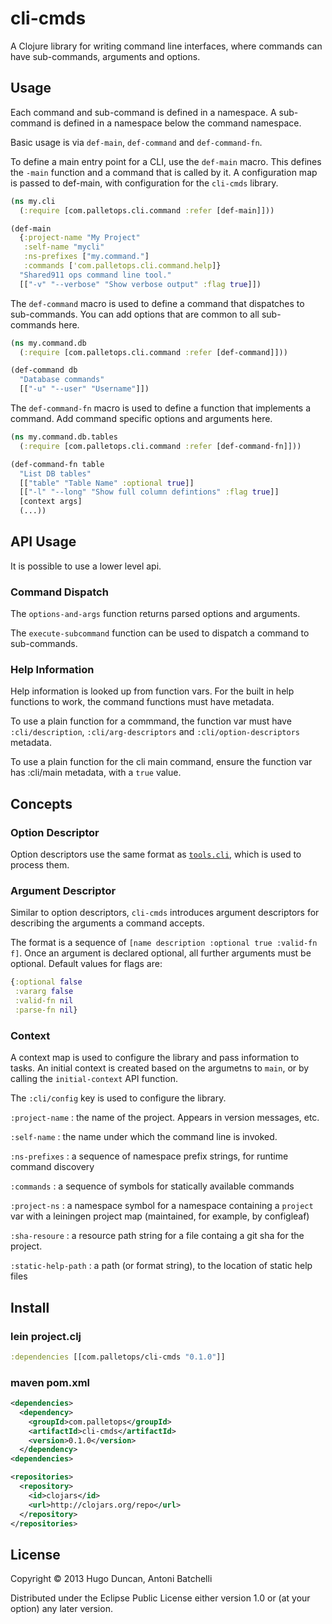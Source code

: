 # cli-cmds

A Clojure library for writing command line interfaces, where
commands can have sub-commands, arguments and options.

## Usage

Each command and sub-command is defined in a namespace. A sub-command
is defined in a namespace below the command namespace.

Basic usage is via `def-main`, `def-command` and `def-command-fn`.

To define a main entry point for a CLI, use the `def-main` macro.
This defines the `-main` function and a command that is called by it.
A configuration map is passed to def-main, with configuration for the
`cli-cmds` library.


```clj
(ns my.cli
  (:require [com.palletops.cli.command :refer [def-main]]))

(def-main
  {:project-name "My Project"
   :self-name "mycli"
   :ns-prefixes ["my.command."]
   :commands ['com.palletops.cli.command.help]}
  "Shared911 ops command line tool."
  [["-v" "--verbose" "Show verbose output" :flag true]])
```

The `def-command` macro is used to define a command that dispatches to
sub-commands.  You can add options that are common to all sub-commands
here.

```clj
(ns my.command.db
  (:require [com.palletops.cli.command :refer [def-command]]))

(def-command db
  "Database commands"
  [["-u" "--user" "Username"]])
```

The `def-command-fn` macro is used to define a function that
implements a command.  Add command specific options and arguments
here.

```clj
(ns my.command.db.tables
  (:require [com.palletops.cli.command :refer [def-command-fn]]))

(def-command-fn table
  "List DB tables"
  [["table" "Table Name" :optional true]]
  [["-l" "--long" "Show full column defintions" :flag true]]
  [context args]
  (...))
```

## API Usage

It is possible to use a lower level api.

### Command Dispatch

The `options-and-args` function returns parsed options and arguments.

The `execute-subcommand` function can be used to dispatch a command to
sub-commands.

### Help Information

Help information is looked up from function vars.  For the built in
help functions to work, the command functions must have metadata.

To use a plain function for a commmand, the function var must have
`:cli/description`, `:cli/arg-descriptors` and
`:cli/option-descriptors` metadata.

To use a plain function for the cli main command, ensure the function var has
:cli/main metadata, with a `true` value.

## Concepts

### Option Descriptor

Option descriptors use the same format as [`tools.cli`][tools.cli],
which is used to process them.

### Argument Descriptor

Similar to option descriptors, `cli-cmds` introduces argument
descriptors for describing the arguments a command accepts.

The format is a sequence of
`[name description :optional true :valid-fn f]`.  Once an argument
is declared optional, all further arguments must be optional.  Default values
for flags are:

```clj
{:optional false
 :vararg false
 :valid-fn nil
 :parse-fn nil}
```

### Context

A context map is used to configure the library and pass information to
tasks.  An initial context is created based on the argumetns to
`main`, or by calling the `initial-context` API function.

The `:cli/config` key is used to configure the library.

`:project-name`
: the name of the project.  Appears in version messages, etc.

`:self-name`
: the name under which the command line is invoked.

`:ns-prefixes`
: a sequence of namespace prefix strings, for runtime command discovery

`:commands`
: a sequence of symbols for statically available commands

`:project-ns`
: a namespace symbol for a namespace containing a `project` var with a
  leiningen project map (maintained, for example, by configleaf)

`:sha-resoure`
: a resource path string for a file containg a git sha for the project.

`:static-help-path`
: a path (or format string), to the location of static help files

## Install

### lein project.clj

```clojure
:dependencies [[com.palletops/cli-cmds "0.1.0"]]
```

### maven pom.xml

```xml
<dependencies>
  <dependency>
    <groupId>com.palletops</groupId>
    <artifactId>cli-cmds</artifactId>
    <version>0.1.0</version>
  </dependency>
<dependencies>

<repositories>
  <repository>
    <id>clojars</id>
    <url>http://clojars.org/repo</url>
  </repository>
</repositories>
```

## License

Copyright © 2013 Hugo Duncan, Antoni Batchelli

Distributed under the Eclipse Public License either version 1.0 or (at
your option) any later version.

[tools.cli]: https://github.com/clojure/tools.cli

